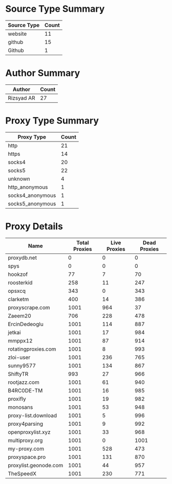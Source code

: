 # Source Type Summary

| Source Type | Count |
|-------------|-------|
| website | 11 |
| github | 15 |
| Github | 1 |


# Author Summary

| Author | Count |
|--------|-------|
| Rizsyad AR | 27 |


# Proxy Type Summary

| Proxy Type | Count |
|------------|-------|
| http | 21 |
| https | 14 |
| socks4 | 20 |
| socks5 | 22 |
| unknown | 4 |
| http_anonymous | 1 |
| socks4_anonymous | 1 |
| socks5_anonymous | 1 |


# Proxy Details

| Name | Total Proxies | Live Proxies | Dead Proxies |
|------|---------------|--------------|---------------|
| proxydb.net | 0 | 0 | 0 |
| spys | 0 | 0 | 0 |
| hookzof | 77 | 7 | 70 |
| roosterkid | 258 | 11 | 247 |
| opsxcq | 343 | 0 | 343 |
| clarketm | 400 | 14 | 386 |
| proxyscrape.com | 1001 | 964 | 37 |
| Zaeem20 | 706 | 228 | 478 |
| ErcinDedeoglu | 1001 | 114 | 887 |
| jetkai | 1001 | 17 | 984 |
| mmppx12 | 1001 | 87 | 914 |
| rotatingproxies.com | 1001 | 8 | 993 |
| zloi-user | 1001 | 236 | 765 |
| sunny9577 | 1001 | 134 | 867 |
| ShiftyTR | 993 | 27 | 966 |
| rootjazz.com | 1001 | 61 | 940 |
| B4RC0DE-TM | 1001 | 16 | 985 |
| proxifly | 1001 | 19 | 982 |
| monosans | 1001 | 53 | 948 |
| proxy-list.download | 1001 | 5 | 996 |
| proxy4parsing | 1001 | 9 | 992 |
| openproxylist.xyz | 1001 | 33 | 968 |
| multiproxy.org | 1001 | 0 | 1001 |
| my-proxy.com | 1001 | 528 | 473 |
| proxyspace.pro | 1001 | 131 | 870 |
| proxylist.geonode.com | 1001 | 44 | 957 |
| TheSpeedX | 1001 | 230 | 771 |
